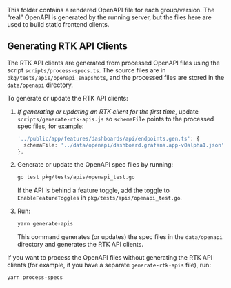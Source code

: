 This folder contains a rendered OpenAPI file for each group/version. The “real” OpenAPI is generated by the running server, but the files here are used to build static frontend clients.

## Generating RTK API Clients

The RTK API clients are generated from processed OpenAPI files using the script `scripts/process-specs.ts`. The source files are in `pkg/tests/apis/openapi_snapshots`, and the processed files are stored in the `data/openapi` directory.

To generate or update the RTK API clients:

1. _If generating or updating an RTK client for the first time_, update `scripts/generate-rtk-apis.js` so `schemaFile` points to the processed spec files, for example:
   ```typescript
   '../public/app/features/dashboards/api/endpoints.gen.ts': {
     schemaFile: '../data/openapi/dashboard.grafana.app-v0alpha1.json',
   },
   ```

2. Generate or update the OpenAPI spec files by running:
   ```bash
   go test pkg/tests/apis/openapi_test.go
   ```
   If the API is behind a feature toggle, add the toggle to `EnableFeatureToggles` in `pkg/tests/apis/openapi_test.go`.


3. Run:
   ```bash
   yarn generate-apis
   ```
   This command generates (or updates) the spec files in the `data/openapi` directory and generates the RTK API clients.

If you want to process the OpenAPI files without generating the RTK API clients (for example, if you have a separate `generate-rtk-apis` file), run:
```bash
yarn process-specs
```
